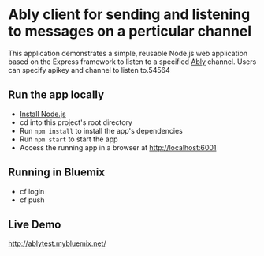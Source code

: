 # Ably client for sending and listening to messages on a perticular channel

This application demonstrates a simple, reusable Node.js web application based on the Express framework to listen to a specified [Ably][] channel. Users can specify apikey and channel to listen to.54564

## Run the app locally

+ [Install Node.js][]
+ cd into this project's root directory
+ Run `npm install` to install the app's dependencies
+ Run `npm start` to start the app
+ Access the running app in a browser at <http://localhost:6001>

[Install Node.js]: https://nodejs.org/en/download/
[Ably]: https://www.ably.io/ 

## Running in Bluemix
+ cf login
+ cf push <app-name>

## Live Demo
http://ablytest.mybluemix.net/    

